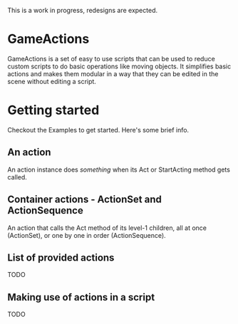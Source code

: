This is a work in progress, redesigns are expected.

# GameActions
GameActions is a set of easy to use scripts that can be used to reduce custom scripts to do basic operations like moving objects. It simplifies basic actions and makes them modular in a way that they can be edited in the scene without editing a script.

# Getting started
Checkout the Examples to get started. Here's some brief info.

## An action
An action instance does _something_ when its Act or StartActing method gets called.

## Container actions - ActionSet and ActionSequence
An action that calls the Act method of its level-1 children, all at once (ActionSet), or one by one in order (ActionSequence).

## List of provided actions
TODO

## Making use of actions in a script
TODO
